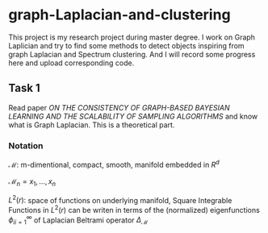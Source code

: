 # graph-Laplacian-and-clustering

This project is my research project during master degree. I work on Graph Laplician and try to find some methods to detect objects inspiring from graph Laplacian and Spectrum clustering. And I will record some progress here and upload corresponding code.

## Task 1
Read paper *ON THE CONSISTENCY OF GRAPH-BASED BAYESIAN LEARNING AND THE SCALABILITY OF SAMPLING ALGORITHMS* and know what is Graph Laplacian. This is a theoretical part.

### Notation

$\mathcal{M}$: m-dimentional, compact, smooth, manifold embedded in $R^d$

$\mathcal{M}_n={x_1,...,x_n}$

$L^2(r):$ space of functions on underlying manifold, Square Integrable Functions in $L^2(r)$ can be writen in terms of the (normalized) eigenfunctions ${\phi_i}_{i=1}^{\infty}$ of Laplacian Beltrami operator $\Delta_{\mathcal{M}}$
